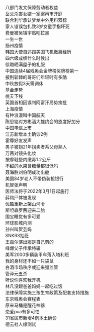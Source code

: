 八部门发文保障劳动者权益  
岳父杀害女婿一家案再审开庭  
联合利华承认梦龙中外用料双标  
家人错误包扎致3岁女童手指坏死  
费曼被吴镇宇贴吧拉黑  
一生一世  
扬州疫情  
韩国大使自述蹭美国飞机撤离经历  
四六级成绩什么时候出  
徐璐晒满屋子的礼服  
中国连续4届残奥会金牌榜奖牌榜第一  
披荆斩棘的哥哥们年轻时有多酷  
中秋放假3天需调休  
基金走势  
桃夭下线  
英国首相因误判阿富汗局势挨批  
上海疫情  
有种浪漫叫中国航天  
陈思铭对方彬涵大雄约会的态度好加分  
中国电信上市  
江苏新增本土确诊2例  
霍尊好友发声  
男子被拐21年拐卖者系父母熟人  
万茜对镜头化妆  
按摩鞋垫内缴毒1.2公斤  
不甜的水果含糖量都很低吗  
聂海胜刘伯明成功出舱  
美国84岁老人不带伪装抢银行  
机智张声明  
医师法将于2022年3月1日起施行  
薛梅尸体被发现  
优酷重新上架山河令  
斯坦森罗茜迎来二胎  
国宝睡觉有多可爱  
环球影城内测  
孙兴叫贺芸妈  
SNKRS抽签  
王嘉尔演出服是自己剪的  
峰爆父子传承特辑  
美军2000多辆装甲车落入塔利班  
我的身材还不如一只袋鼠  
白酒市场秩序或迎来强监管  
管泽元五杀  
听说你喜欢我开机  
林凡没跟爸爸妈妈一起吃过饭  
法律保障实施三孩生育政策及配套支持措施  
东京残奥会赛程表  
原来马桶是醒花神器  
恋爱pua有多可怕  
31省区市新增4例本土确诊  
德云社人缘测试  
